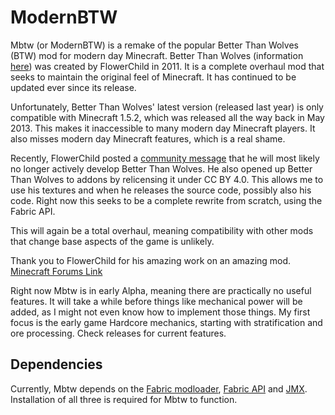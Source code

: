 # ModernBTW

Mbtw (or ModernBTW) is a remake of the popular Better Than Wolves (BTW) mod for modern day Minecraft. Better Than Wolves (information [here](http://www.sargunster.com/btw/index.php?title=Main_Page)) was created by FlowerChild in 2011. It is a complete overhaul mod that seeks to maintain the original feel of Minecraft. It has continued to be updated ever since its release.

Unfortunately, Better Than Wolves' latest version (released last year) is only compatible with Minecraft 1.5.2, which was released all the way back in May 2013. This makes it inaccessible to many modern day Minecraft players. It also misses modern day Minecraft features, which is a real shame.

Recently, FlowerChild posted a [community message](http://www.sargunster.com/btwforum/viewtopic.php?f=3&t=9783) that he will most likely no longer actively develop Better Than Wolves. He also opened up Better Than Wolves to addons by relicensing it under CC BY 4.0. This allows me to use his textures and when he releases the source code, possibly also his code. Right now this seeks to be a complete rewrite from scratch, using the Fabric API.

This will again be a total overhaul, meaning compatibility with other mods that change base aspects of the game is unlikely.

Thank you to FlowerChild for his amazing work on an amazing mod. [Minecraft Forums Link](https://www.minecraftforum.net/forums/mapping-and-modding-java-edition/minecraft-mods/1272992-better-than-wolves-total-conversion)

Right now Mbtw is in early Alpha, meaning there are practically no useful features. It will take a while before things like mechanical power will be added, as I might not even know how to implement those things. My first focus is the early game Hardcore mechanics, starting with stratification and ore processing. Check releases for current features.

## Dependencies

Currently, Mbtw depends on the [Fabric modloader](https://fabricmc.net/), [Fabric API](https://www.curseforge.com/minecraft/mc-mods/fabric-api) and [JMX](https://www.curseforge.com/minecraft/mc-mods/jmx). Installation of all three is required for Mbtw to function.
